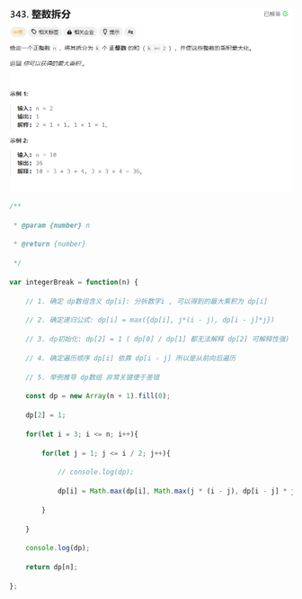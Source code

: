 
![Pasted image 20250106210156](https://raw.githubusercontent.com/SimonWuZY/MarkdownPics/main/imgs/Pasted%20image%2020250106210156.png)

```js
/**

 * @param {number} n

 * @return {number}

 */

var integerBreak = function(n) {

    // 1. 确定 dp数组含义 dp[i]: 分拆数字i , 可以得到的最大乘积为 dp[i]

    // 2. 确定递归公式: dp[i] = max({dp[i], j*(i - j), dp[i - j]*j})

    // 3. dp初始化: dp[2] = 1 ( dp[0] / dp[1] 都无法解释 dp[2] 可解释性强)

    // 4. 确定遍历顺序 dp[i] 依靠 dp[i - j] 所以是从前向后遍历

    // 5. 举例推导 dp数组 非常关键便于差错

    const dp = new Array(n + 1).fill(0);

    dp[2] = 1;

    for(let i = 3; i <= n; i++){

        for(let j = 1; j <= i / 2; j++){

            // console.log(dp);

            dp[i] = Math.max(dp[i], Math.max(j * (i - j), dp[i - j] * j));

        }

    }

    console.log(dp);

    return dp[n];

};
```